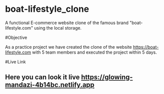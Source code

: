 # boat-lifestyle_clone
A functional E-commerce website clone of the famous brand "boat-lifestyle.com" using the local storage.


#Objective

As a practice project we have created the clone of the website <a href="https://boat-lifestyle.com"> https://boat-lifestyle.com </a> with 5 team members and executed the project within 5 days. 


#Live Link
## Here you can look it live <a href="https://glowing-mandazi-4b14bc.netlify.app/" target="_blank"> https://glowing-mandazi-4b14bc.netlify.app </a>
